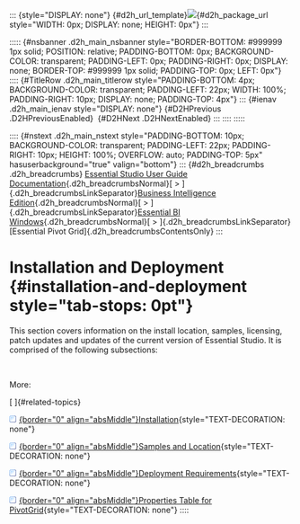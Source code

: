 ::: {style="DISPLAY: none"}
[](ms-xhelp:///?Id=d2h_url_template){#d2h_url_template}![](!package_url!){#d2h_package_url style="WIDTH: 0px; DISPLAY: none; HEIGHT: 0px"}
:::

::::: {#nsbanner .d2h_main_nsbanner style="BORDER-BOTTOM: #999999 1px solid; POSITION: relative; PADDING-BOTTOM: 0px; BACKGROUND-COLOR: transparent; PADDING-LEFT: 0px; PADDING-RIGHT: 0px; DISPLAY: none; BORDER-TOP: #999999 1px solid; PADDING-TOP: 0px; LEFT: 0px"}
:::: {#TitleRow .d2h_main_titlerow style="PADDING-BOTTOM: 4px; BACKGROUND-COLOR: transparent; PADDING-LEFT: 22px; WIDTH: 100%; PADDING-RIGHT: 10px; DISPLAY: none; PADDING-TOP: 4px"}
::: {#ienav .d2h_main_ienav style="DISPLAY: none"}
[](ms-xhelp:///?Id=597eabd1-14d4-4bfd-9aa4-c853962a90d7){#D2HPrevious .D2HPreviousEnabled}  [](ms-xhelp:///?Id=0dfa051a-4397-4256-b55d-d3379c943bbf){#D2HNext .D2HNextEnabled}
:::
::::
:::::

:::: {#nstext .d2h_main_nstext style="PADDING-BOTTOM: 10px; BACKGROUND-COLOR: transparent; PADDING-LEFT: 22px; PADDING-RIGHT: 10px; HEIGHT: 100%; OVERFLOW: auto; PADDING-TOP: 5px" hasuserbackground="true" valign="bottom"}
::: {#d2h_breadcrumbs .d2h_breadcrumbs}
[Essential Studio User Guide Documentation](ms-xhelp:///?Id=12457748-09e3-4d74-a240-8e049cedf030){.d2h_breadcrumbsNormal}[ \> ]{.d2h_breadcrumbsLinkSeparator}[Business Intelligence Edition](ms-xhelp:///?Id=fdf33dd8-62b2-47b9-ad7b-fc50e590bca5){.d2h_breadcrumbsNormal}[ \> ]{.d2h_breadcrumbsLinkSeparator}[Essential BI Windows](ms-xhelp:///?Id=af2b5ead-c104-4cdd-b5e2-2b2aee61afe3){.d2h_breadcrumbsNormal}[ \> ]{.d2h_breadcrumbsLinkSeparator}[Essential Pivot Grid]{.d2h_breadcrumbsContentsOnly}
:::

# Installation and Deployment {#installation-and-deployment style="tab-stops: 0pt"}

This section covers information on the install location, samples, licensing, patch updates and updates of the current version of Essential Studio. It is comprised of the following subsections:

 

More:

[ ]{#related-topics}

[![](button.gif){border="0" align="absMiddle"}Installation](ms-xhelp:///?Id=0dfa051a-4397-4256-b55d-d3379c943bbf){style="TEXT-DECORATION: none"}

[![](button.gif){border="0" align="absMiddle"}Samples and Location](ms-xhelp:///?Id=7565184f-2932-49ec-b23e-46a3688267ef){style="TEXT-DECORATION: none"}

[![](button.gif){border="0" align="absMiddle"}Deployment Requirements](ms-xhelp:///?Id=603223db-ebc1-4fc9-bcda-da6a3a4b7537){style="TEXT-DECORATION: none"}

[![](button.gif){border="0" align="absMiddle"}Properties Table for PivotGrid](ms-xhelp:///?Id=b3bc5d5e-3372-4a9f-8a75-0397c13f1c8e){style="TEXT-DECORATION: none"}
::::
